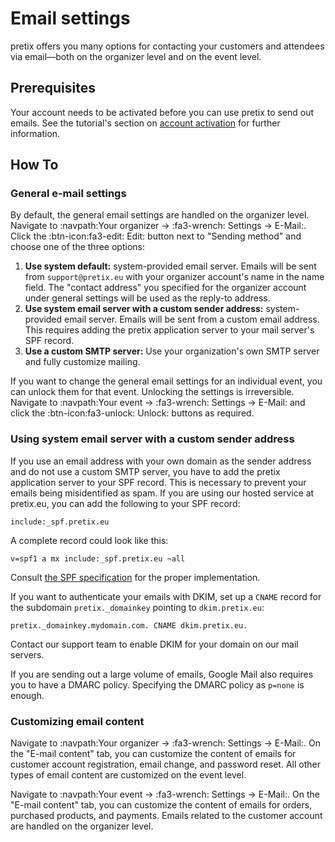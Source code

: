 # Email settings 

pretix offers you many options for contacting your customers and attendees via email—both on the organizer level and on the event level. 

## Prerequisites

Your account needs to be activated before you can use pretix to send out emails. 
See the tutorial's section on [account activation](../tutorial/organizer-account.md#activation) for further information. 

## How To 

### General e-mail settings 

By default, the general email settings are handled on the organizer level. 
Navigate to :navpath:Your organizer → :fa3-wrench: Settings → E-Mail:. 
Click the :btn-icon:fa3-edit: Edit: button next to "Sending method" and choose one of the three options: 

 1. **Use system default:** system-provided email server. 
 Emails will be sent from `support@pretix.eu` with your organizer account's name in the name field. 
 The "contact address" you specified for the organizer account under general settings will be used as the reply-to address. 
 2. **Use system email server with a custom sender address:** system-provided email server. 
 Emails will be sent from a custom email address. 
 This requires adding the pretix application server to your mail server's SPF record.
 3. **Use a custom SMTP server:** Use your organization's own SMTP server and fully customize mailing. 


If you want to change the general email settings for an individual event, you can unlock them for that event. 
Unlocking the settings is irreversible. 
Navigate to :navpath:Your event → :fa3-wrench: Settings → E-Mail: and click the :btn-icon:fa3-unlock: Unlock: buttons as required. 

### Using system email server with a custom sender address

If you use an email address with your own domain as the sender address and do not use a custom SMTP server, you have to add the pretix application server to your SPF record.
This is necessary to prevent your emails being misidentified as spam. 
If you are using our hosted service at pretix.eu, you can add the following to your SPF record:

`include:_spf.pretix.eu`

A complete record could look like this:

`v=spf1 a mx include:_spf.pretix.eu ~all`

Consult [the SPF specification](http://www.open-spf.org/SPF_Record_Syntax/) for the proper implementation.

If you want to authenticate your emails with DKIM, set up a `CNAME` record for the subdomain `pretix._domainkey` pointing to `dkim.pretix.eu`:

`pretix._domainkey.mydomain.com. CNAME dkim.pretix.eu.`

Contact our support team to enable DKIM for your domain on our mail servers. 

If you are sending out a large volume of emails, Google Mail also requires you to have a DMARC policy. 
Specifying the DMARC policy as `p=none` is enough. 

### Customizing email content 

Navigate to :navpath:Your organizer → :fa3-wrench: Settings → E-Mail:. 
On the "E-mail content" tab, you can customize the content of emails for customer account registration, email change, and password reset. 
All other types of email content are customized on the event level. 

Navigate to :navpath:Your event → :fa3-wrench: Settings → E-Mail:. 
On the "E-mail content" tab, you can customize the content of emails for orders, purchased products, and payments. 
Emails related to the customer account are handled on the organizer level. 